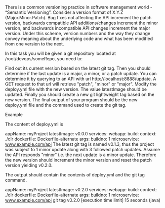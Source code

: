 There is a common versioning practice in software management world - “Semantic Versioning”. Consider a version format of X.Y.Z (Major.Minor.Patch). Bug fixes not affecting the API increment the patch version, backwards compatible API additions/changes increment the minor version, and backwards incompatible API changes increment the major version. Under this scheme, version numbers and the way they change convey meaning about the underlying code and what has been modified from one version to the next.

In this task you will be given a git repository located at /root/devops/someRepo, you need to:

Find out its current version based on the latest git tag.
Then you should determine if the last update is a major, a minor, or a patch update. You can determine it by querying to an API with url http://localhost:8888/update. A GET request to that url will retrieve "patch", "minor" or "major".
Modify the deploy.yml file with the new version. The value latestImage should be updated.
Finally you should create a new git lightweight tag based on the new version.
The final output of your program should be the new deploy.yml file and the command used to create the git tag.

Example



The content of deploy.yml is

appName: myProject
latestImage: v0.0.0
services:
  webapp:
    build:
      context: ./dir
      dockerfile: Dockerfile-alternate
      args:
        buildno: 1
  microservice: www.example.com/api
The latest git tag is named v0.1.3, thus the project was subject to 1 minor update along with 3 followed patch updates. Assume the API responds "minor" i.e. the next update is a minor update. Therefore the new version should increment the minor version and reset the patch version yielding v0.2.0.

The output should contain the contents of deploy.yml and the git tag command.

appName: myProject
latestImage: v0.2.0
services:
  webapp:
    build:
      context: ./dir
      dockerfile: Dockerfile-alternate
      args:
        buildno: 1
  microservice: www.example.com/api
git tag v0.2.0
[execution time limit] 15 seconds (java)